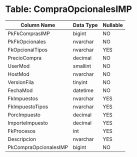 # Table: CompraOpcionalesIMP

| Column Name | Data Type | Nullable |
|-------------|-----------|----------|
| PkFkComprasIMP | bigint | NO |
| PkFkOpcionales | nvarchar | NO |
| FkOpcionalTipos | nvarchar | YES |
| PrecioCompra | decimal | NO |
| UserMod | smallint | NO |
| HostMod | nvarchar | NO |
| VersionFila | tinyint | NO |
| FechaMod | datetime | NO |
| FkImpuestos | nvarchar | YES |
| FkImpuestoTipos | nvarchar | YES |
| PorcImpuesto | decimal | YES |
| ImporteImpuesto | decimal | YES |
| FkProcesos | int | YES |
| Descripcion | nvarchar | YES |
| PkCompraOpcionalesIMP | bigint | NO |
